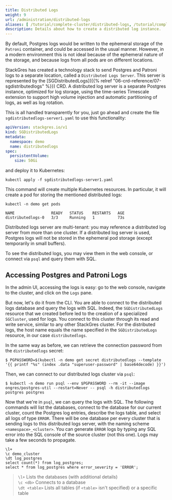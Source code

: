 ```yaml
---
title: Distributed Logs
weight: 9
url: /administration/distributed-logs
aliases: [ /tutorial/complete-cluster/distributed-logs, /tutorial/complete-cluster/distributed-logs ]
description: Details about how to create a distributed log instance.
---
```


By default, Postgres logs would be written to the ephemeral storage of the `Patroni` container, and could be accessed in the usual manner.
However, in a modern environment this is not ideal because of the ephemeral nature of the storage, and because logs from all pods are on different locations.

StackGres has created a technology stack to send Postgres and Patroni logs to a separate location, called a `Distributed Logs Server`.
This server is represented by the [SGDistributedLogs]({{% relref "06-crd-reference/07-sgdistributedlogs" %}}) CRD.
A distributed log server is a separate Postgres instance, optimized for log storage, using the time-series Timescale extension to support high volume injection and automatic partitioning of logs, as well as log rotation.

This is all handled transparently for you, just go ahead and create the file `sgdistributedlogs-server1.yaml` to use this functionality:

```yaml
apiVersion: stackgres.io/v1
kind: SGDistributedLogs
metadata:
  namespace: demo
  name: distributedlogs
spec:
  persistentVolume:
    size: 50Gi
```

and deploy it to Kubernetes:

```
kubectl apply -f sgdistributedlogs-server1.yaml
```

This command will create multiple Kubernetes resources.
In particular, it will create a pod for storing the mentioned distributed logs:

```
kubectl -n demo get pods
```

```
NAME                READY   STATUS    RESTARTS   AGE
distributedlogs-0   3/3     Running   1          73s
```

Distributed logs server are multi-tenant: you may reference a distributed log server from more than one cluster.
If a distributed log server is used, Postgres logs will not be stored in the ephemeral pod storage (except temporarily in small buffers).

To see the distributed logs, you may view them in the web console, or connect via `psql` and query them with SQL.

## Accessing Postgres and Patroni Logs

In the admin UI, accessing the logs is easy: go to the web console, navigate to the cluster, and click on the `Logs` pane.

But now, let's do it from the CLI.
You are able to connect to the distributed logs database and query the logs with SQL.
Indeed, the `SGDistributedLogs` resource that we created before led to the creation of a specialized `SGCluster`, used for logs.
You connect to this cluster through its read and write service, similar to any other StackGres cluster.
For the distributed logs, the host name equals the name specified in the `SGDistributedLogs` resource, in our case `distributedlogs`.

In the same way as before, we can retrieve the connection password from the `distributedlogs` secret:

```
$ PGPASSWORD=$(kubectl -n demo get secret distributedlogs --template '{{ printf "%s" (index .data "superuser-password" | base64decode) }}')
```

Then, we can connect to our distributed logs cluster via `psql`:

```
$ kubectl -n demo run psql --env $PGPASSWORD --rm -it --image ongres/postgres-util --restart=Never -- psql -h distributedlogs postgres postgres
```

Now that we're in `psql`, we can query the logs with SQL.
The following commands will list the databases, connect to the database for our current cluster, count the Postgres log entries, describe the logs table, and select all logs of type `ERROR`.
There will be one database per every cluster that is sending logs to this distributed logs server, with the naming scheme `<namespace>_<cluster>`.
You can generate `ERROR` logs by typing any SQL error into the SQL console of the source cluster (not this one).
Logs may take a few seconds to propagate.

```
\l+
\c demo_cluster
\dt log_postgres
select count(*) from log_postgres;
select * from log_postgres where error_severity = 'ERROR';
```

> `\l+` Lists the databases (with additional details) \
> `\c <db>` Connects to a database \
> `\dt <table>` Lists all tables (if `<table>` isn't specified) or a specific table
